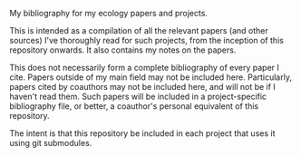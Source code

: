 My bibliography for my ecology papers and projects.

This is intended as a compilation of all the relevant papers (and other sources) I've thoroughly read for such projects, from the inception of this repository onwards.
It also contains my notes on the papers.

This does not necessarily form a complete bibliography of every paper I cite.
Papers outside of my main field may not be included here.
Particularly, papers cited by coauthors may not be included here, and will not be if I haven't read them.
Such papers will be included in a project-specific bibliography file, or better, a coauthor's personal equivalent of this repository.

The intent is that this repository be included in each project that uses it using git submodules.
